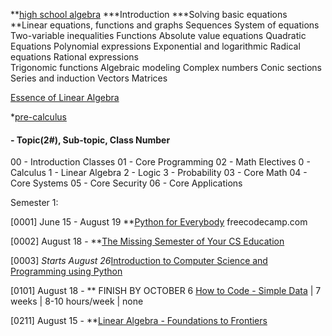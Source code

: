 **[high school algebra](https://www.khanacademy.org/math/algebra-home)
    ***Introduction
    ***Solving basic equations
    **Linear equations, functions and graphs
    Sequences
    System of equations
    Two-variable inequalities
    Functions
    Absolute value equations
    Quadratic Equations
    Polynomial expressions
    Exponential and logarithmic
    Radical equations
    Rational expressions   
    Trigonomic functions
    Algebraic modeling
    Complex numbers
    Conic sections
    Series and induction
    Vectors
    Matrices

[Essence of Linear Algebra](https://www.youtube.com/playlist?list=PLZHQObOWTQDPD3MizzM2xVFitgF8hE_ab)

*[pre-calculus](https://www.futurelearn.com/courses/precalculus)


#### - Topic(2#), Sub-topic, Class Number

00 - Introduction Classes
01 - Core Programming
02 - Math Electives
    0 - Calculus
    1 - Linear Algebra
    2 - Logic
    3 - Probability
03 - Core Math
04 - Core Systems
05 - Core Security
06 - Core Applications


Semester 1:

[0001] June 15 - August 19
**[Python for Everybody](https://www.py4e.com/)
    freecodecamp.com

[0002] August 18 - 
**[The Missing Semester of Your CS Education](https://missing.csail.mit.edu/)

[0003]
*Starts August 26*[Introduction to Computer Science and Programming using Python](https://www.edx.org/course/introduction-computer-science-mitx-6-00-1x-10)

[0101] August 18 - 
** FINISH BY OCTOBER 6 [How to Code - Simple Data](https://www.edx.org/course/how-code-simple-data-ubcx-htc1x) | 7 weeks | 8-10 hours/week | none

[0211] August 15 - 
**[Linear Algebra - Foundations to Frontiers](https://www.edx.org/course/linear-algebra-foundations-frontiers-utaustinx-ut-5-04x#!)
 



